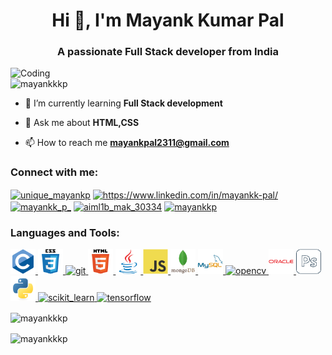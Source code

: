 <h1 align="center">Hi 👋, I'm Mayank Kumar Pal</h1>
<h3 align="center">A passionate Full Stack developer from India</h3>
<img align="right" alt="Coding" width="1000" src="https://camo.githubusercontent.com/754dbf2e365fea5318616ed8ff17144ad564ddd1c1e04e6991fa691336aac854/68747470733a2f2f6769746875622e626c6f672f77702d636f6e74656e742f75706c6f6164732f323032302f31322f3130323339333331302d30373437386238302d336638642d313165622d383465622d3339326435353565626432392e706e673f726573697a653d31323030253243363330">

<p align="left"> <img src="https://komarev.com/ghpvc/?username=mayankkkp&label=Profile%20views&color=0e75b6&style=flat" alt="mayankkkp" /> </p>

- 🌱 I’m currently learning **Full Stack development**

- 💬 Ask me about **HTML,CSS**

- 📫 How to reach me **mayankpal2311@gmail.com**

<h3 align="left">Connect with me:</h3>
<p align="left">
<a href="https://twitter.com/unique_mayankp" target="blank"><img align="center" src="https://raw.githubusercontent.com/rahuldkjain/github-profile-readme-generator/master/src/images/icons/Social/twitter.svg" alt="unique_mayankp" height="30" width="40" /></a>
<a href="https://linkedin.com/in/https://www.linkedin.com/in/mayankk-pal/" target="blank"><img align="center" src="https://raw.githubusercontent.com/rahuldkjain/github-profile-readme-generator/master/src/images/icons/Social/linked-in-alt.svg" alt="https://www.linkedin.com/in/mayankk-pal/" height="30" width="40" /></a>
<a href="https://instagram.com/mayankk_p_" target="blank"><img align="center" src="https://raw.githubusercontent.com/rahuldkjain/github-profile-readme-generator/master/src/images/icons/Social/instagram.svg" alt="mayankk_p_" height="30" width="40" /></a>
<a href="https://www.hackerrank.com/aiml1b_mak_30334" target="blank"><img align="center" src="https://raw.githubusercontent.com/rahuldkjain/github-profile-readme-generator/master/src/images/icons/Social/hackerrank.svg" alt="aiml1b_mak_30334" height="30" width="40" /></a>
<a href="https://www.leetcode.com/mayankkp" target="blank"><img align="center" src="https://raw.githubusercontent.com/rahuldkjain/github-profile-readme-generator/master/src/images/icons/Social/leet-code.svg" alt="mayankkp" height="30" width="40" /></a>
</p>

<h3 align="left">Languages and Tools:</h3>
<p align="left"> <a href="https://www.cprogramming.com/" target="_blank" rel="noreferrer"> <img src="https://raw.githubusercontent.com/devicons/devicon/master/icons/c/c-original.svg" alt="c" width="40" height="40"/> </a> <a href="https://www.w3schools.com/css/" target="_blank" rel="noreferrer"> <img src="https://raw.githubusercontent.com/devicons/devicon/master/icons/css3/css3-original-wordmark.svg" alt="css3" width="40" height="40"/> </a> <a href="https://git-scm.com/" target="_blank" rel="noreferrer"> <img src="https://www.vectorlogo.zone/logos/git-scm/git-scm-icon.svg" alt="git" width="40" height="40"/> </a> <a href="https://www.w3.org/html/" target="_blank" rel="noreferrer"> <img src="https://raw.githubusercontent.com/devicons/devicon/master/icons/html5/html5-original-wordmark.svg" alt="html5" width="40" height="40"/> </a> <a href="https://www.java.com" target="_blank" rel="noreferrer"> <img src="https://raw.githubusercontent.com/devicons/devicon/master/icons/java/java-original.svg" alt="java" width="40" height="40"/> </a> <a href="https://developer.mozilla.org/en-US/docs/Web/JavaScript" target="_blank" rel="noreferrer"> <img src="https://raw.githubusercontent.com/devicons/devicon/master/icons/javascript/javascript-original.svg" alt="javascript" width="40" height="40"/> </a> <a href="https://www.mongodb.com/" target="_blank" rel="noreferrer"> <img src="https://raw.githubusercontent.com/devicons/devicon/master/icons/mongodb/mongodb-original-wordmark.svg" alt="mongodb" width="40" height="40"/> </a> <a href="https://www.mysql.com/" target="_blank" rel="noreferrer"> <img src="https://raw.githubusercontent.com/devicons/devicon/master/icons/mysql/mysql-original-wordmark.svg" alt="mysql" width="40" height="40"/> </a> <a href="https://opencv.org/" target="_blank" rel="noreferrer"> <img src="https://www.vectorlogo.zone/logos/opencv/opencv-icon.svg" alt="opencv" width="40" height="40"/> </a> <a href="https://www.oracle.com/" target="_blank" rel="noreferrer"> <img src="https://raw.githubusercontent.com/devicons/devicon/master/icons/oracle/oracle-original.svg" alt="oracle" width="40" height="40"/> </a> <a href="https://www.photoshop.com/en" target="_blank" rel="noreferrer"> <img src="https://raw.githubusercontent.com/devicons/devicon/master/icons/photoshop/photoshop-line.svg" alt="photoshop" width="40" height="40"/> </a> <a href="https://www.python.org" target="_blank" rel="noreferrer"> <img src="https://raw.githubusercontent.com/devicons/devicon/master/icons/python/python-original.svg" alt="python" width="40" height="40"/> </a> <a href="https://scikit-learn.org/" target="_blank" rel="noreferrer"> <img src="https://upload.wikimedia.org/wikipedia/commons/0/05/Scikit_learn_logo_small.svg" alt="scikit_learn" width="40" height="40"/> </a> <a href="https://www.tensorflow.org" target="_blank" rel="noreferrer"> <img src="https://www.vectorlogo.zone/logos/tensorflow/tensorflow-icon.svg" alt="tensorflow" width="40" height="40"/> </a> </p>

<p><img align="center" src="https://github-readme-stats.vercel.app/api/top-langs?username=mayankkkp&show_icons=true&locale=en&layout=compact" alt="mayankkkp" /></p>

<p><img align="center" src="https://github-readme-streak-stats.herokuapp.com/?user=mayankkkp&" alt="mayankkkp" /></p>
